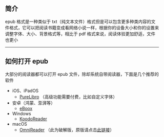 ## 简介  
epub 格式是一种类似于 txt（纯文本文件）格式但是可以包含更多种类内容的文件格式，它可以把阅读书籍变成看网络小说一样，根据你的设备大小和你的设置来调整字体、大小、背景格式等，相比于 pdf 格式来说，阅读体验更加舒适，文件也更小  

---

## 如何打开 epub  
大部分的阅读器都可以打开 epub 文件，除却系统自带阅读器，下面是几个推荐的软件  

- iOS、iPadOS  
    - [PureLibro](https://apps.apple.com/cn/app/purelibro%E9%98%85%E8%AF%BB%E5%99%A8-%E5%9B%BE%E4%B9%A6%E5%B0%8F%E8%AF%B4%E6%BC%AB%E7%94%BB%E7%A5%9E%E5%99%A8/id1546612448) （高级功能需要付费，比如自定义字体）  
- 安卓（鸿蒙、澎湃等）  
    - [eBoox](https://api.ecylt.top/v1/lanzou_link?url=https://cqu-openlib.lanzout.com/iRCpv1vgq1sj&type=down)  
- Windows  
    - [KoodoReader](https://www.koodoreader.com/zh)  
- macOS  
    - [OmniReader](https://api.ecylt.top/v1/lanzou_link?url=https://cqu-openlib.lanzout.com/iL3tv1vgpxah&type=down) （此为破解版，原版请点击[此链接](https://apps.apple.com/cn/app/omnireader-%E5%85%A8%E8%83%BD%E7%94%B5%E5%AD%90%E4%B9%A6%E9%98%85%E8%AF%BB%E7%AE%A1%E7%90%86%E5%B7%A5%E5%85%B7/id1510511137)）  